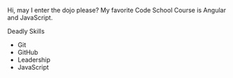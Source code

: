 Hi, may I enter the dojo please?
My favorite Code School Course is Angular and JavaScript.

Deadly Skills
* Git
* GitHub
* Leadership
* JavaScript

